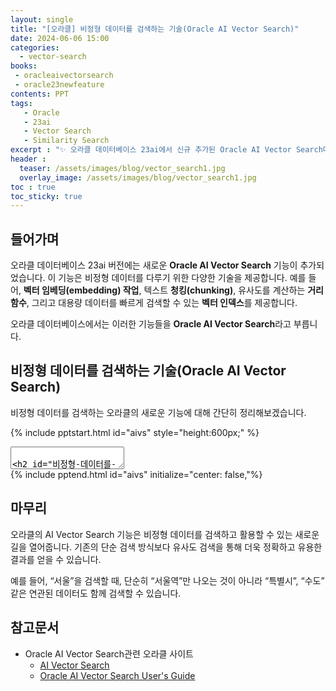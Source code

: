 ```yaml
---
layout: single
title: "[오라클] 비정형 데이터를 검색하는 기술(Oracle AI Vector Search)"
date: 2024-06-06 15:00
categories: 
  - vector-search
books: 
 - oracleaivectorsearch
 - oracle23newfeature 
contents: PPT
tags: 
   - Oracle
   - 23ai
   - Vector Search
   - Similarity Search
excerpt : "✨ 오라클 데이터베이스 23ai에서 신규 추가된 Oracle AI Vector Search대해서 알아봅니다"
header :
  teaser: /assets/images/blog/vector_search1.jpg
  overlay_image: /assets/images/blog/vector_search1.jpg
toc : true  
toc_sticky: true
---
```


## 들어가며

오라클 데이터베이스 23ai 버전에는 새로운 **Oracle AI Vector Search** 기능이 추가되었습니다.
이 기능은 비정형 데이터를 다루기 위한 다양한 기술을 제공합니다. 예를 들어, **벡터 임베딩(embedding) 작업**, 텍스트 **청킹(chunking)**, 유사도를 계산하는 **거리 함수**, 그리고 대용량 데이터를 빠르게 검색할 수 있는 **벡터 인덱스**를 제공합니다.

오라클 데이터베이스에서는 이러한 기능들을 **Oracle AI Vector Search**라고 부릅니다.

## 비정형 데이터를 검색하는 기술(Oracle AI Vector Search)

비정형 데이터를 검색하는 오라클의 새로운 기능에 대해 간단히 정리해보겠습니다.

{% include pptstart.html id="aivs" style="height:600px;" %}
<section data-markdown>
<textarea data-template>

## 비정형 데이터를 검색하는 기술 (Oracle AI Vector Search)
### 목차
  1. 기존 RDBMS의 한계  
  2. 벡터 검색 기술의 등장  
  3. Oracle AI Vector Search기능
---
## 데이터 환경의 새로운 변화 : 비정형 데이터의 관리
### 비정형 데이터는 빠르게 증가되고 있지만, 기업내 비즈니스에 활용하기는 어려움

- 요즘 데이터 환경은 빠르게 변하고 있으며, 기업 내부에서 비정형 데이터의 양도 엄청나게 늘어나고 있습니다.
- 비정형 데이터란, 텍스트, 이미지, 영상 등처럼 구조화되지 않은 데이터를 뜻합니다. 이런 데이터는 바로 비즈니스에 활용하기 어려운 경우가 많습니다.
- 이를 해결하려면:
	- 비정형 데이터를 저장하고 분석할 수 있는 전문 인력과 인프라가 필요합니다.
	- 데이터를 구조화하여 처리해야 하는 번거로움이 있습니다.

---
## 기존 관계형 저장소의 한계
### 관계형 DB는 엄격한 스키마와 SQL 쿼리의 한계로 인해 새로운 데이터 형식을 효과적으로 관리하는 데 제약이 있음

- 기존 데이터베이스 시스템(RDBMS)은 데이터를 처리하는 데 엄격한 규칙을 따릅니다.하지만 이러한 특징은 새로운 형식의 데이터를 다루는 데 한계로 작용합니다.
  -  RDBMS는 데이터를 스키마에 맞춰 저장하고, SQL로 처리합니다.
  - 이런 방식은 구조화된 데이터 처리에는 적합하지만, 비정형 데이터를 처리하기에는 부족합니다.
- 결과적으로, 비정형 데이터의 활용이 점점 중요해짐에 따라 기존 시스템을 개선할 필요성이 커지고 있습니다.

---
## 벡터 검색 기술이 필요한 이유
### 벡터 검색 기술은 데이터를 수치적 벡터로 변환하여 비정형 데이터에 대한 검색을 가능하게 함

- 벡터 검색 기술은 데이터를 수치적인 벡터로 변환하여, 비정형 데이터를 더 효과적으로 검색할 수 있게 합니다.
- 쉽게 말해, 텍스트나 이미지 같은 비정형 데이터를 숫자들의 모음인 벡터로 바꾸고, 이 벡터 사이의 거리를 계산해 유사도를 판단하는 기술입니다.
- 이 기술을 활용하면:
	-	텍스트, 이미지, 영상 등 다양한 데이터를 다룰 수 있습니다.
	-	비정형 데이터를 쉽게 검색하고 활용할 수 있는 도구를 제공받을 수 있습니다.

---
## 오라클 데이터베이스의 벡터 검색 기술
### 오라클은 AI Vector Search기능을 통해 비정형 데이터를 위한 백터 검색 기술을 제공하고 AI를 위한 지식베이스를 제공
- 오라클 23ai에 AI 벡터 검색 기능 추가되었습니다. 
- 동일한 데이터베이스에서 벡터 및 다른 업무 동시 처리가능합니다.
  - AI 벡터 검색과 함께 비즈니스 데이터를 같이 조회합니다.
- 사용하기 쉽고 이해하기 쉽도록 설계되었습니다.
  - 벡터 임베딩을 저장하기 위한 새로운 VECTOR 데이터 타입 추가되었습니다.
  - 유사성 검색은 새로운 SQL 구문 및 함수로 손쉽게 가능합니다.
  - 벡터 전용 고성능 인덱스 추가되었습니다.
---
## Oracle AI Vector Search의 주요기능
### 오라클은 벡터임베딩 및 유사도 검색가능한 벡터 스토어를 제공함

- 오라클의 Oracle AI Vector Search는 비정형 데이터를 검색하고 처리할 수 있는 강력한 도구를 제공합니다.
  - Generate : 비정형 데이터를 벡터로 변환(비정형 데이터를 벡터로 변환)
  - Store : 변환된 벡터 데이터를 데이터베이스에 저장(최대 64 차줜의 데이터를 지원)
  - index : 벡터 데이터를 빠르게 검색할 수 있도록 인덱스 제공 (HNSW 인덱스, IVF인덱스 지원, Accuracy기반의 손쉬운 튜닝)
  - Search : 벡터 데이터를 빠르게 검색할 수 있도록 인덱스 제공 (다양한 거리 함수 사용 가능)
---
## 벡터 검색과 오라클의 시너지 효과
### 오라클은 시맨틱 검색과 관계형 검색을 하나의 단일 시스템에서 결합할 수 있음
- 오라클은 벡터 검색과 기존 데이터 검색을 하나의 시스템에서 통합했습니다.
- 이로 인해 데이터베이스 안에서 비정형 데이터와 구조화된 데이터를 동시에 다룰 수 있게 되었습니다.
	-	데이터를 별도로 복사하거나 옮길 필요 없이, 엔터프라이즈급 데이터베이스에 벡터 검색 기능을 바로 추가할 수 있습니다.
	-	기존 RDBMS와 자연스럽게 결합하여 사용하기 쉽습니다.

---
## Oracle AI Vector Search기능
### 벡터 스토어 생성 및 유사도 검색 예시
- 실행코드

<pre><code data-trim data-noescape>
-- 테이블 생성
SQL> CREATE TABLE docs (
  INT doc_id, 
  CLOB doc_text, 
  VECTOR doc_vector);

-- 유사도 검색
SQL> SELECT doc_text
      FROM docs
    ORDER BY vector_distance(doc_vector, :query_vector)
    FETCH FIRST 5 ROWS ONLY;
</code></pre>
---
## LLM과 벡터 검색 기술의 상호작용
### LLM과 벡터 검색 기술의 결합은 데이터 분석의 정확도와 효율을 극대화함

- 벡터 검색 기술은 최신 AI 모델(LLM)과도 잘 어울립니다.
- 예를 들어, RAG(Retrieval-Augmented Generation) 방식에서는 검색을 통해 AI가 더 정확하고 의미 있는 답변을 제공합니다.
	-	LLM은 사용자 질문을 이해하고, 벡터 데이터베이스에 저장된 유사한 데이터를 검색하여 답변에 활용합니다.
	-	이러한 방식은 AI 모델의 성능을 극대화합니다.
	-	오라클은 LLM과 벡터 검색을 연결할 수 있는 인터페이스도 제공합니다.
---
## 더 자세한 내용은 메뉴얼을 참고하세요
- <a href="https://www.oracle.com/kr/database/ai-vector-search/" target="_blank">AI Vector Search</a>
- <a href="https://docs.oracle.com/en/database/oracle/oracle-database/23/vecse/overview-ai-vector-search.html" target="_blank">Oracle AI Vector Search User's Guide</a>
</textarea>
</section>
{% include pptend.html id="aivs" initialize="center: false,"%}

## 마무리

오라클의 AI Vector Search 기능은 비정형 데이터를 검색하고 활용할 수 있는 새로운 길을 열어줍니다.
기존의 단순 검색 방식보다 유사도 검색을 통해 더욱 정확하고 유용한 결과를 얻을 수 있습니다.

예를 들어, “서울”을 검색할 때, 단순히 “서울역”만 나오는 것이 아니라 “특별시”, “수도” 같은 연관된 데이터도 함께 검색할 수 있습니다.

## 참고문서

- Oracle AI Vector Search관련 오라클 사이트
  - <a href="https://www.oracle.com/kr/database/ai-vector-search/" target="_blank">AI Vector Search</a>
  - <a href="https://docs.oracle.com/en/database/oracle/oracle-database/23/vecse/overview-ai-vector-search.html" target="_blank">Oracle AI Vector Search User's Guide</a>